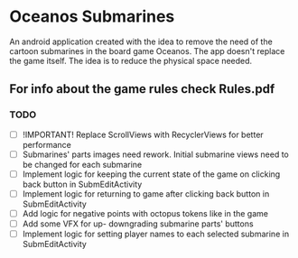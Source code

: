 # Oceanos Submarines
An android application created with the idea to remove the need of the cartoon submarines in the board game Oceanos. The app doesn't replace the game itself. The idea is to reduce the physical space needed.

## For info about the game rules check Rules.pdf

### TODO
- [ ] !IMPORTANT! Replace ScrollViews with RecyclerViews for better performance
- [ ] Submarines' parts images need rework. Initial submarine views need to be changed for each submarine
- [ ] Implement logic for keeping the current state of the game on clicking back button in SubmEditActivity
- [ ] Implement logic for returning to game after clicking back button in SubmEditActivity
- [ ] Add logic for negative points with octopus tokens like in the game
- [ ] Add some VFX for up- downgrading submarine parts' buttons
- [ ] Implement logic for setting player names to each selected submarine in SubmEditActivity